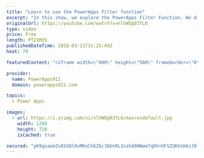 ```yaml
---
title: "Learn to use the PowerApps Filter function"
excerpt: "In this show, we explore the PowerApps Filter Function. We discuss the function, how to build a search box, the nuances of the PowerApps Filter SharePoint, and build a custom PowerApps Filter Gallery. Very cool stuff.   Document on PowerApps Delegation https://docs.microsoft.com/en-us/powerapps/maker/canvas-apps/delegation-overview"
originalUrl: https://youtube.com/watch?v=nlhWQg03TL0
type: video
price: Free
length: PT21M3S
publishedDateTime: 2018-03-21T21:25:49Z
heat: 70

featuredContent: "<iframe width=\"800\" height=\"500\" frameborder=\"0\" src=\"https://www.youtube.com/embed/nlhWQg03TL0\" allow=\"accelerometer; autoplay; encrypted-media; gyroscope; picture-in-picture\" allowfullscreen></iframe>"

provider:
  name: PowerApps911
  domain: powerapps911.com

topics:
  - Power Apps

images:
  - url: https://i.ytimg.com/vi/nlhWQg03TL0/maxresdefault.jpg
    width: 1280
    height: 720
    isCached: true

secured: "pK9qsaemZv01U8lOvMKeCk6Zbc36UnRL1nzb48HWwm7q0X+OFSZUKkVm6zJ0ldwKEzLmbC5CabmJdmxe4CLM5o0te5faKEuvTs59uvPUKLvlaKJ0wIY1tWjvEgwoMATRUObKqG3Xz/0cMEfOtUtDUEZNtLw5QawlxWOr3mFrPZE7fykxQYSUbLhNhbJcABwqqzsXo2EhKKbDemHyDUIeHsMm42s/8GvMACjBWMQzhncz88/qFr8ChKuaiA56o0nSolp3NB88NE7FwTL288QlgMwYhZb53j/ehT1GlkdI7Dv04ZC/U0E3RL+1Iz8ogpmrXDJlSQW4CmMCh4tIbObTHLVpYRgAK9H4kE7YImERXXKSszrHmKXSA1evozpHfIh5VsSa5bbzhHvO/5SqCZhCQ3KDsbCPTydBYadbM3QKvk9/c/SujXGn2Qx+/HmNu8QH;+DcfqanpfFz+QjT6Tykt2A=="
---
```


